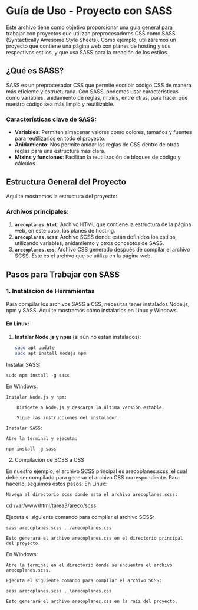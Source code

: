 # Guía de Uso - Proyecto con SASS

Este archivo tiene como objetivo proporcionar una guía general para trabajar con proyectos que utilizan preprocesadores CSS como SASS (Syntactically Awesome Style Sheets). Como ejemplo, utilizaremos un proyecto que contiene una página web con planes de hosting y sus respectivos estilos, y que usa SASS para la creación de los estilos.

## ¿Qué es SASS?

SASS es un preprocesador CSS que permite escribir código CSS de manera más eficiente y estructurada. Con SASS, podemos usar características como variables, anidamiento de reglas, mixins, entre otras, para hacer que nuestro código sea más limpio y reutilizable.

### Características clave de SASS:
- **Variables**: Permiten almacenar valores como colores, tamaños y fuentes para reutilizarlos en todo el proyecto.
- **Anidamiento**: Nos permite anidar las reglas de CSS dentro de otras reglas para una estructura más clara.
- **Mixins y funciones**: Facilitan la reutilización de bloques de código y cálculos.

## Estructura General del Proyecto

Aquí te mostramos la estructura del proyecto:


### Archivos principales:

1. **`arecoplanes.html`**: Archivo HTML que contiene la estructura de la página web, en este caso, los planes de hosting.
2. **`arecoplanes.scss`**: Archivo SCSS donde están definidos los estilos, utilizando variables, anidamiento y otros conceptos de SASS.
3. **`arecoplanes.css`**: Archivo CSS generado después de compilar el archivo SCSS. Este es el archivo que se utiliza en la página web.

## Pasos para Trabajar con SASS

### 1. Instalación de Herramientas

Para compilar los archivos SASS a CSS, necesitas tener instalados Node.js, npm y SASS. Aquí te mostramos cómo instalarlos en Linux y Windows.

#### En Linux:

1. **Instalar Node.js y npm** (si aún no están instalados):

   ```bash
   sudo apt update
   sudo apt install nodejs npm

Instalar SASS:

    sudo npm install -g sass

En Windows:

    Instalar Node.js y npm:

        Dirígete a Node.js y descarga la última versión estable.

        Sigue las instrucciones del instalador.

    Instalar SASS:

    Abre la terminal y ejecuta:

    npm install -g sass

2. Compilación de SCSS a CSS

En nuestro ejemplo, el archivo SCSS principal es arecoplanes.scss, el cual debe ser compilado para generar el archivo CSS correspondiente. Para hacerlo, seguimos estos pasos:
En Linux:

    Navega al directorio scss donde está el archivo arecoplanes.scss:

cd /var/www/html/tarea3/areco/scss

Ejecuta el siguiente comando para compilar el archivo SCSS:

    sass arecoplanes.scss ../arecoplanes.css

    Esto generará el archivo arecoplanes.css en el directorio principal del proyecto.

En Windows:

    Abre la terminal en el directorio donde se encuentra el archivo arecoplanes.scss.

    Ejecuta el siguiente comando para compilar el archivo SCSS:

    sass arecoplanes.scss ..\arecoplanes.css

    Esto generará el archivo arecoplanes.css en la raíz del proyecto.
